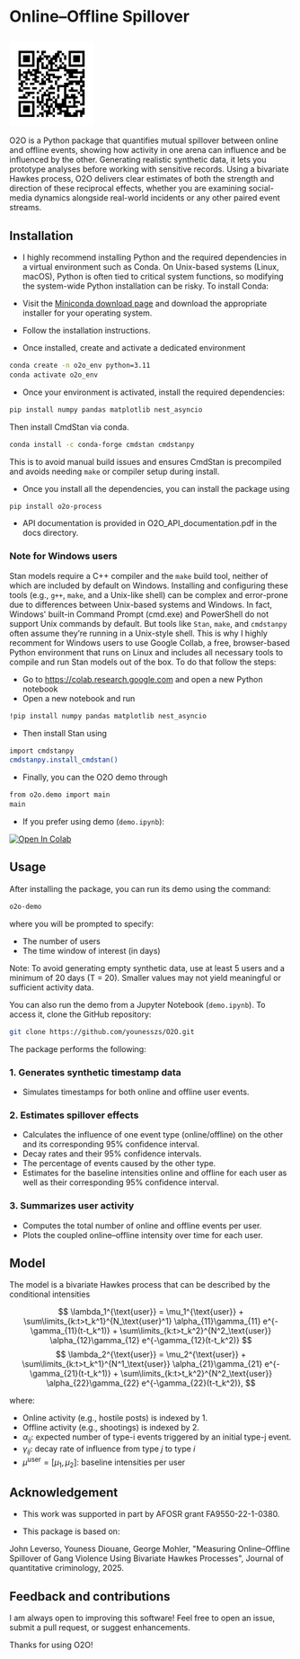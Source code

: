 # Online–Offline Spillover   <p align="right">
  <a href="https://github.com/younesszs/O2O">
    <img src="assets/O2O_QR.png" alt="QR Code" width="150">
  </a>
</p>

O2O is a Python package that quantifies mutual spillover between online and offline events, showing how activity in one arena can influence and be influenced by the other. Generating realistic synthetic data, it lets you prototype analyses before working with sensitive records. Using a bivariate Hawkes process, O2O delivers clear estimates of both the strength and direction of these reciprocal effects, whether you are examining social-media dynamics alongside real-world incidents or any other paired event streams.


## Installation

- I highly recommend installing Python and the required dependencies in a virtual environment such as Conda. On Unix-based systems (Linux, macOS), Python is often tied to critical system functions, so modifying the system-wide Python installation can be risky. To install Conda:

- Visit the [Miniconda download page](https://docs.conda.io/en/latest/miniconda.html) and download the appropriate installer for your operating system.
- Follow the installation instructions.
- Once installed, create and activate a dedicated environment

```bash
conda create -n o2o_env python=3.11
conda activate o2o_env
```
- Once your environment is activated, install the required dependencies:

```bash
pip install numpy pandas matplotlib nest_asyncio
```
Then install CmdStan via conda. 

```bash
conda install -c conda-forge cmdstan cmdstanpy
```

This is to avoid manual build issues and ensures CmdStan is precompiled and avoids needing `make` or compiler setup during install. 

- Once you install all the dependencies, you can install the package using 

```bash
pip install o2o-process
```
- API documentation is provided in O2O_API_documentation.pdf in the docs directory.

### Note for Windows users
Stan models require a C++ compiler and the `make` build tool, neither of which are included by default on Windows. Installing and configuring these tools (e.g., `g++`, `make`, and a Unix-like shell) can be complex and error-prone due to differences between Unix-based systems and Windows. In fact, Windows' built-in Command Prompt (cmd.exe) and PowerShell do not support Unix commands by default. But tools like `Stan`, `make`, and `cmdstanpy` often assume they’re running in a Unix-style shell. This is why I highly recomment for Windows users to use Google Collab, a free, browser-based Python environment that runs on Linux and includes all necessary tools to compile and run Stan models out of the box. To do that follow the steps:

- Go to https://colab.research.google.com and open a new Python notebook
- Open a new notebook and run
```bash
!pip install numpy pandas matplotlib nest_asyncio
```
- Then install Stan using
```bash
import cmdstanpy
cmdstanpy.install_cmdstan()
```
- Finally, you can the O2O demo through
```bash
from o2o.demo import main
main
```
- If you prefer using demo (`demo.ipynb`):

[![Open In Colab](https://colab.research.google.com/assets/colab-badge.svg)](https://colab.research.google.com/github/younesszs/O2O/blob/main/demo.ipynb)

## Usage

After installing the package, you can run its demo using the command:

```bash
o2o-demo
```
where you will be prompted to specify:

- The number of users
- The time window of interest (in days)

Note: To avoid generating empty synthetic data, use at least 5 users and a minimum of 20 days (T = 20). Smaller values may not yield meaningful or sufficient activity data.

You can also run the demo from a Jupyter Notebook (`demo.ipynb`). To access it, clone the GitHub repository:

```bash
git clone https://github.com/younesszs/O2O.git
```

The package performs the following:


### 1. **Generates synthetic timestamp data**

- Simulates timestamps for both online and offline user events.

### 2. **Estimates spillover effects**

- Calculates the influence of one event type (online/offline) on the other and its corresponding 95% confidence interval.
- Decay rates and their 95% confidence intervals.
- The percentage of events caused by the other type.
- Estimates for the baseline intensities online and offline for each user as well as their corresponding 95% confidence interval.

### 3. **Summarizes user activity**

- Computes the total number of online and offline events per user.
- Plots the coupled online–offline intensity over time for each user.

## Model

The model is a bivariate Hawkes process that can be described by the conditional intensities

$$
\lambda_1^{\text{user}} = \mu_1^{\text{user}} + \sum\limits_{k:t>t_k^1}^{N_\text{user}^1} \alpha_{11}\gamma_{11} e^{-\gamma_{11}(t-t_k^1)} + \sum\limits_{k:t>t_k^2}^{N^2_\text{user}} \alpha_{12}\gamma_{12} e^{-\gamma_{12}(t-t_k^2)}
$$
$$
\lambda_2^{\text{user}} = \mu_2^{\text{user}} + \sum\limits_{k:t>t_k^1}^{N^1_\text{user}} \alpha_{21}\gamma_{21} e^{-\gamma_{21}(t-t_k^1)} + \sum\limits_{k:t>t_k^2}^{N^2_\text{user}} \alpha_{22}\gamma_{22} e^{-\gamma_{22}(t-t_k^2)},
$$

where:

* Online activity (e.g., hostile posts) is indexed by 1.
* Offline activity (e.g., shootings) is indexed by 2.
* $\alpha_{ij}$: expected number of type-i events triggered by an initial type-j event.
* $\gamma_{ij}$: decay rate of influence from type $j$ to type $i$
* $\mu^{\text{user}} = [\mu_1, \mu_2]$: baseline intensities per user



## Acknowledgement

- This work was supported in part by AFOSR grant FA9550-22-1-0380.

- This package is based on:

John Leverso, Youness Diouane, George Mohler, "Measuring Online–Offline Spillover of Gang Violence Using Bivariate Hawkes Processes", 
Journal of quantitative criminology, 2025.

## Feedback and contributions
I am always open to improving this software! 
Feel free to open an issue, submit a pull request, or suggest enhancements.

Thanks for using O2O!







